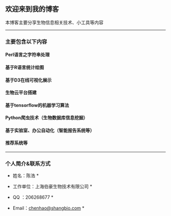 ## 欢迎来到我的博客

本博客主要分享生物信息相关技术、小工具等内容


----------


### 主要包含以下内容

#### Perl语言之字符串处理

#### 基于R语言统计绘图

#### 基于D3在线可视化展示

#### 生物云平台搭建

#### 基于tensorflow的机器学习算法

#### Python爬虫技术（生物数据库信息挖掘）

#### 基于实验室、办公自动化（智能报告系统等）

#### 推荐系统等



----------
### 个人简介&联系方式

* 姓名：陈浩 *

* 工作单位：上海伯豪生物技术有限公司 *

* QQ ：206268677 *

* Email：chenhao@shangbio.com *
